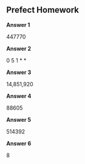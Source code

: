## Prefect Homework

**Answer 1**

447770

**Answer 2**

0 5 1 * *

**Answer 3**

14,851,920

**Answer 4**

88605

**Answer 5**

514392

**Answer 6**

8
